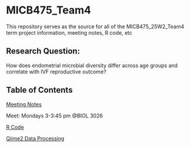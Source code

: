# MICB475_Team4
This repository serves as the source for all of the MICB475_25W2_Team4 term project information, meeting notes, R code, etc

## Research Question:
How does endometrial microbial diversity differ across age groups and correlate with IVF reproductive outcome?

## Table of Contents
  [Meeting Notes](meeting_notes)
  
  Meet: Mondays 3-3:45 pm @BIOL 3026

  [R Code](R_project)

  [Qiime2 Data Processing](qiime2_files)
